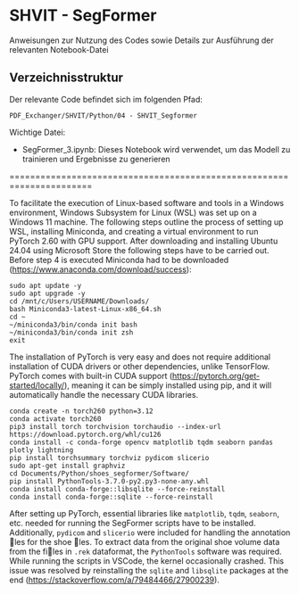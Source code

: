 # SHVIT - SegFormer
Anweisungen zur Nutzung des Codes sowie Details zur Ausführung der relevanten Notebook-Datei

## Verzeichnisstruktur
Der relevante Code befindet sich im folgenden Pfad:

`PDF_Exchanger/SHVIT/Python/04 - SHVIT_Segformer`

Wichtige Datei:
- SegFormer_3.ipynb: Dieses Notebook wird verwendet, um das Modell zu trainieren und Ergebnisse zu generieren

======================================================================

To facilitate the execution of Linux-based software and tools in a Windows environment, Windows
Subsystem for Linux (WSL) was set up on a Windows 11 machine. The following steps outline
the process of setting up WSL, installing Miniconda, and creating a virtual environment to run
PyTorch 2.60 with GPU support.
After downloading and installing Ubuntu 24.04 using Microsoft Store the following steps have to
be carried out. Before step 4 is executed Miniconda had to be downloaded (https://www.anaconda.com/download/success):

```
sudo apt update -y
sudo apt upgrade -y
cd /mnt/c/Users/USERNAME/Downloads/
bash Miniconda3-latest-Linux-x86_64.sh
cd ~
~/miniconda3/bin/conda init bash
~/miniconda3/bin/conda init zsh
exit
```

The installation of PyTorch is very easy and does not require additional installation of CUDA
drivers or other dependencies, unlike TensorFlow. PyTorch comes with built-in CUDA support (https://pytorch.org/get-started/locally/),
meaning it can be simply installed using pip, and it will automatically handle the necessary CUDA
libraries.

```
conda create -n torch260 python=3.12
conda activate torch260
pip3 install torch torchvision torchaudio --index-url https://download.pytorch.org/whl/cu126
conda install -c conda-forge opencv matplotlib tqdm seaborn pandas plotly lightning
pip install torchsummary torchviz pydicom slicerio
sudo apt-get install graphviz
cd Documents/Python/shoes_segformer/Software/
pip install PythonTools-3.7.0-py2.py3-none-any.whl
conda install conda-forge::libsqlite --force-reinstall
conda install conda-forge::sqlite --force-reinstall
```

After setting up PyTorch, essential libraries like `matplotlib`, `tqdm`, `seaborn`, etc. needed for
running the SegFormer scripts have to be installed. Additionally, `pydicom` and `slicerio` were
included for handling the annotation les for the shoe les. To extract data from the original shoe
volume data from the files in `.rek` dataformat, the `PythonTools` software was required.
While running the scripts in VSCode, the kernel occasionally crashed. This issue was resolved by
reinstalling the `sqlite` and `libsqlite` packages at the end (https://stackoverflow.com/a/79484466/27900239).




